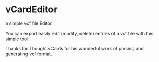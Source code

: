 # vCardEditor
a simple vcf file Editor.

You can export easily edit (modify, delete)  entries of a vcf file with this simple tool. 

Thanks for Thought.vCards for his wonderful work of parsing and generating vcf format.


